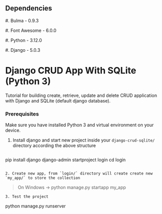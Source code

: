 Dependencies
------------

#. Bulma - 0.9.3

#. Font Awesome - 6.0.0

#. Python - 3.12.0

#. Django - 5.0.3

# Django CRUD App With SQLite (Python 3)
Tutorial for building create, retrieve, update and delete CRUD application with Django and SQLite (default django database).

### Prerequisites

Make sure you have installed Python 3 and virtual environment on your device.

1. Install django and start new project inside your `django-crud-sqlite/` directory according the above structure
   ```
pip install django
django-admin startproject login
cd login
```

2. Create new app, from `login/` directory will create create new `my_app/` to store the collection
```
> On Windows -> python manage.py startapp my_app
```
3. Test the project
```
python manage.py runserver
```
